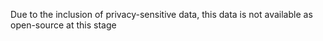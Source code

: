 Due to the inclusion of privacy-sensitive data, this data is not available as open-source at this stage
